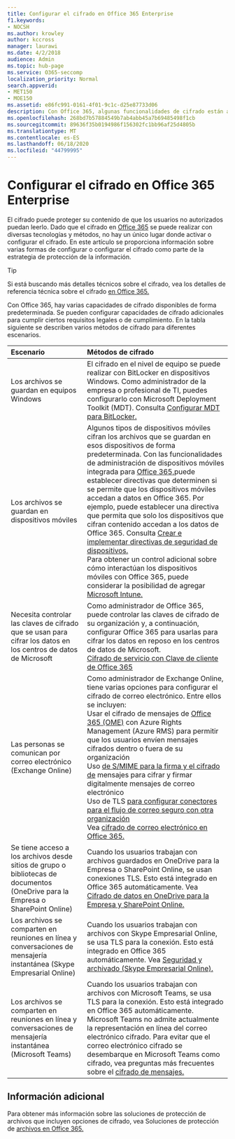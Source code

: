 ```yaml
---
title: Configurar el cifrado en Office 365 Enterprise
f1.keywords:
- NOCSH
ms.author: krowley
author: kccross
manager: laurawi
ms.date: 4/2/2018
audience: Admin
ms.topic: hub-page
ms.service: O365-seccomp
localization_priority: Normal
search.appverid:
- MET150
- MOE150
ms.assetid: e86fc991-0161-4f01-9c1c-d25e87733d06
description: Con Office 365, algunas funcionalidades de cifrado están activadas de forma predeterminada; se pueden configurar otras capacidades para cumplir ciertos requisitos legales o de cumplimiento.
ms.openlocfilehash: 268bd7b57884549b7ab4abb45a7b69485498f1cb
ms.sourcegitcommit: 89636f35b0194986f156302fc1bb96af25d4805b
ms.translationtype: MT
ms.contentlocale: es-ES
ms.lasthandoff: 06/18/2020
ms.locfileid: "44799995"
---
```

# <a name="set-up-encryption-in-office-365-enterprise"></a>Configurar el cifrado en Office 365 Enterprise

El cifrado puede proteger su contenido de que los usuarios no autorizados puedan leerlo. Dado que el cifrado en [Office 365](encryption.md) se puede realizar con diversas tecnologías y métodos, no hay un único lugar donde activar o configurar el cifrado. En este artículo se proporciona información sobre varias formas de configurar o configurar el cifrado como parte de la estrategia de protección de la información.
  
> [!TIP]
> Si está buscando más detalles técnicos sobre el cifrado, vea los detalles de referencia técnica sobre el cifrado [en Office 365.](technical-reference-details-about-encryption.md)
  
Con Office 365, hay varias capacidades de cifrado disponibles de forma predeterminada. Se pueden configurar capacidades de cifrado adicionales para cumplir ciertos requisitos legales o de cumplimiento. En la tabla siguiente se describen varios métodos de cifrado para diferentes escenarios.
  
|**Escenario**|**Métodos de cifrado**|
|:-----|:-----|
|Los archivos se guardan en equipos Windows  <br/> |El cifrado en el nivel de equipo se puede realizar con BitLocker en dispositivos Windows. Como administrador de la empresa o profesional de TI, puedes configurarlo con Microsoft Deployment Toolkit (MDT). Consulta [Configurar MDT para BitLocker.](https://go.microsoft.com/fwlink/?linkid=849282)  <br/> |
|Los archivos se guardan en dispositivos móviles  <br/> |Algunos tipos de dispositivos móviles cifran los archivos que se guardan en esos dispositivos de forma predeterminada. Con las funcionalidades de administración de dispositivos móviles integrada para [Office 365,](https://support.microsoft.com/en-us/office/capabilities-of-built-in-mobile-device-management-for-microsoft-365-a1da44e5-7475-4992-be91-9ccec25905b0)puede establecer directivas que determinen si se permite que los dispositivos móviles accedan a datos en Office 365. Por ejemplo, puede establecer una directiva que permita que solo los dispositivos que cifran contenido accedan a los datos de Office 365. Consulta [Crear e implementar directivas de seguridad de dispositivos.](https://support.microsoft.com/office/create-and-deploy-device-security-policies-d310f556-8bfb-497b-9bd7-fe3c36ea2fd6)  <br/> Para obtener un control adicional sobre cómo interactúan los dispositivos móviles con Office 365, puede considerar la posibilidad de agregar [Microsoft Intune.](https://docs.microsoft.com/mem/intune/fundamentals/setup-steps)  <br/> |
|Necesita controlar las claves de cifrado que se usan para cifrar los datos en los centros de datos de Microsoft  <br/> | Como administrador de Office 365, puede controlar las claves de cifrado de su organización y, a continuación, configurar Office 365 para usarlas para cifrar los datos en reposo en los centros de datos de Microsoft.  <br/> [Cifrado de servicio con Clave de cliente de Office 365](customer-key-overview.md) <br/> |
|Las personas se comunican por correo electrónico (Exchange Online)  <br/> | Como administrador de Exchange Online, tiene varias opciones para configurar el cifrado de correo electrónico. Entre ellos se incluyen:  <br/>  Usar el cifrado de mensajes de [Office 365 (OME)](set-up-new-message-encryption-capabilities.md) con Azure Rights Management (Azure RMS) para permitir que los usuarios envíen mensajes cifrados dentro o fuera de su organización  <br/>  Uso [de S/MIME para la firma y el cifrado de](https://aka.ms/c6dozg) mensajes para cifrar y firmar digitalmente mensajes de correo electrónico  <br/>  Uso de TLS [para configurar conectores para el flujo de correo seguro con otra organización](https://aka.ms/hs809p) <br/>  Vea [cifrado de correo electrónico en Office 365.](https://aka.ms/hic3f7)  <br/> |
|Se tiene acceso a los archivos desde sitios de grupo o bibliotecas de documentos (OneDrive para la Empresa o SharePoint Online)  <br/> |Cuando los usuarios trabajan con archivos guardados en OneDrive para la Empresa o SharePoint Online, se usan conexiones TLS. Esto está integrado en Office 365 automáticamente. Vea [Cifrado de datos en OneDrive para la Empresa y SharePoint Online.](https://go.microsoft.com/fwlink/?linkid=526379)  <br/> |
|Los archivos se comparten en reuniones en línea y conversaciones de mensajería instantánea (Skype Empresarial Online)  <br/> |Cuando los usuarios trabajan con archivos con Skype Empresarial Online, se usa TLS para la conexión. Esto está integrado en Office 365 automáticamente. Vea [Seguridad y archivado (Skype Empresarial Online).](https://aka.ms/nuq4ws)  <br/> |
|Los archivos se comparten en reuniones en línea y conversaciones de mensajería instantánea (Microsoft Teams)  <br/> |Cuando los usuarios trabajan con archivos con Microsoft Teams, se usa TLS para la conexión. Esto está integrado en Office 365 automáticamente. Microsoft Teams no admite actualmente la representación en línea del correo electrónico cifrado. Para evitar que el correo electrónico cifrado se desembarque en Microsoft Teams como cifrado, vea preguntas más frecuentes sobre el [cifrado de mensajes.](https://docs.microsoft.com/microsoft-365/compliance/ome-faq?view=o365-worldwide#can-i-automatically-remove-encryption-on-incoming-and-outgoing-mail)  <br/> 

## <a name="additional-information"></a>Información adicional

Para obtener más información sobre las soluciones de protección de archivos que incluyen opciones de cifrado, vea Soluciones de protección de [archivos en Office 365.](https://www.microsoft.com/download/details.aspx?id=55523)
 
